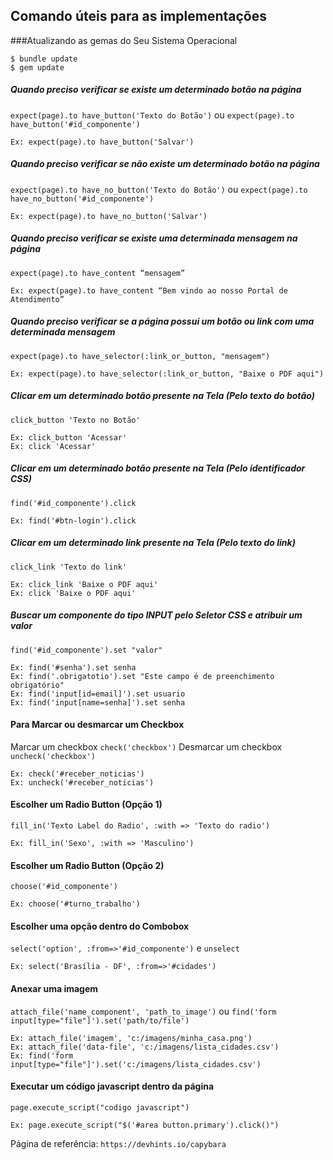 
## Comando úteis para as implementações

###Atualizando as gemas do Seu Sistema Operacional
```
$ bundle update
$ gem update
```

##### Quando preciso verificar se existe um determinado botão na página
`expect(page).to have_button('Texto do Botão')` ou `expect(page).to have_button('#id_componente')`
```
Ex: expect(page).to have_button('Salvar')
```
##### Quando preciso verificar se não existe um determinado botão na página
`expect(page).to have_no_button('Texto do Botão')` ou `expect(page).to have_no_button('#id_componente')`
```
Ex: expect(page).to have_no_button('Salvar')
```
##### Quando preciso verificar se existe uma determinada mensagem na página
`expect(page).to have_content “mensagem”`
```
Ex: expect(page).to have_content “Bem vindo ao nosso Portal de Atendimento”
```
##### Quando preciso verificar se a página possui um botão ou link com uma determinada mensagem
`expect(page).to have_selector(:link_or_button, "mensagem")`
```
Ex: expect(page).to have_selector(:link_or_button, "Baixe o PDF aqui")
```
##### Clicar em um determinado botão presente na Tela (Pelo texto do botão)
`click_button 'Texto no Botão'`
```
Ex: click_button 'Acessar'
Ex: click 'Acessar'
```
##### Clicar em um determinado botão presente na Tela (Pelo identificador CSS)
`find('#id_componente').click`
```
Ex: find('#btn-login').click
```
##### Clicar em um determinado link presente na Tela (Pelo texto do link)
`click_link 'Texto do link'`
```
Ex: click_link 'Baixe o PDF aqui'
Ex: click 'Baixe o PDF aqui'
```
##### Buscar um componente do tipo INPUT pelo Seletor CSS e atribuir um valor
`find('#id_componente').set "valor"`
```
Ex: find('#senha').set senha
Ex: find('.obrigatotio').set "Este campo é de preenchimento obrigatório"
Ex: find('input[id=email]').set usuario
Ex: find('input[name=senha]').set senha
```
#### Para Marcar ou desmarcar um Checkbox
Marcar um checkbox `check('checkbox')`
Desmarcar um checkbox `uncheck('checkbox')`
```
Ex: check('#receber_noticias')
Ex: uncheck('#receber_noticias')
```
#### Escolher um Radio Button (Opção 1)
`fill_in('Texto Label do Radio', :with => 'Texto do radio')`
```
Ex: fill_in('Sexo', :with => 'Masculino')
```
#### Escolher um Radio Button (Opção 2)
`choose('#id_componente')`
```
Ex: choose('#turno_trabalho')
```
#### Escolher uma opção dentro do Combobox
`select('option', :from=>'#id_componente')` e `unselect`
```
Ex: select('Brasília - DF', :from=>'#cidades')
```
#### Anexar uma imagem
`attach_file('name_component', 'path_to_image')` ou `find('form input[type="file"]').set('path/to/file')`
```
Ex: attach_file('imagem', 'c:/imagens/minha_casa.png')
Ex: attach_file('data-file', 'c:/imagens/lista_cidades.csv')
Ex: find('form input[type="file"]').set('c:/imagens/lista_cidades.csv')
```
#### Executar um código javascript dentro da página
`page.execute_script("codigo javascript")`
```
Ex: page.execute_script("$('#area button.primary').click()")
```

Página de referência: `https://devhints.io/capybara`
